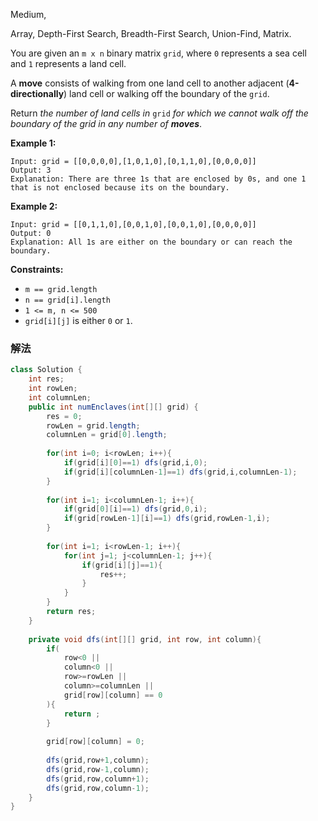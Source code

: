 Medium,  

Array, Depth-First Search, Breadth-First Search, Union-Find, Matrix.

You are given an `m x n` binary matrix `grid`, where `0` represents a sea cell and `1` represents a land cell.

A **move** consists of walking from one land cell to another adjacent (**4-directionally**) land cell or walking off the boundary of the `grid`.

Return *the number of land cells in* `grid` *for which we cannot walk off the boundary of the grid in any number of **moves***.

**Example 1:**

```
Input: grid = [[0,0,0,0],[1,0,1,0],[0,1,1,0],[0,0,0,0]]
Output: 3
Explanation: There are three 1s that are enclosed by 0s, and one 1 that is not enclosed because its on the boundary.

```

**Example 2:**


```
Input: grid = [[0,1,1,0],[0,0,1,0],[0,0,1,0],[0,0,0,0]]
Output: 0
Explanation: All 1s are either on the boundary or can reach the boundary.

```

**Constraints:**

- `m == grid.length`
- `n == grid[i].length`
- `1 <= m, n <= 500`
- `grid[i][j]` is either `0` or `1`.

### 解法

```java
class Solution {
    int res;
    int rowLen;
    int columnLen;
    public int numEnclaves(int[][] grid) {
        res = 0;
        rowLen = grid.length;
        columnLen = grid[0].length;
        
        for(int i=0; i<rowLen; i++){
            if(grid[i][0]==1) dfs(grid,i,0);
            if(grid[i][columnLen-1]==1) dfs(grid,i,columnLen-1);
        }
        
        for(int i=1; i<columnLen-1; i++){
            if(grid[0][i]==1) dfs(grid,0,i);
            if(grid[rowLen-1][i]==1) dfs(grid,rowLen-1,i);
        }
        
        for(int i=1; i<rowLen-1; i++){
            for(int j=1; j<columnLen-1; j++){
                if(grid[i][j]==1){
                    res++;
                }
            }
        }
        return res;
    }
    
    private void dfs(int[][] grid, int row, int column){
        if(
            row<0 ||
            column<0 ||
            row>=rowLen ||
            column>=columnLen ||
            grid[row][column] == 0
        ){
            return ;
        }
        
        grid[row][column] = 0;
        
        dfs(grid,row+1,column);
        dfs(grid,row-1,column);
        dfs(grid,row,column+1);
        dfs(grid,row,column-1);
    }
}
```